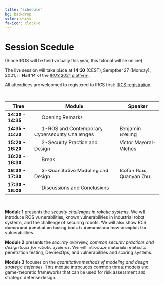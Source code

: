 ```yaml
---
title: "schedule"
bg: backdrop
color: white
fa-icon: clock-o
---
```




# Session Scedule 

(Since IROS will be held virtually this year, this tutorial will be online)

The live session will take place at **14:30** (CEST), Semptber 27 (Monday), 2021, in **Hall 14** of the [IROS 2021 platform](https://iros2021.gcon.me/page/home).

All attendiees are welcomed to registered to IROS first: [IROS registration](https://www.iros2021.org/registration). 

<div style="clear:both">&nbsp;</div>

| Time | Module | Speaker |
| ----- | --- | --- |
| **14:30 - 14:35** | <span style="padding-left:25px"> Opening Remarks |  |
| **14:35 - 15:20** | <span style="padding-left:25px"> 1-ROS and Contemporary Cybersecurity Challenges  <span style="padding-left:30px"> | Benjamin Breiling |
| **15:20 - 16:20** | <span style="padding-left:25px"> 2-Security Practice and Design | Víctor Mayoral-Vilches | 
| **16:20 - 16:30** | <span style="padding-left:25px"> Break |  |
| **16:30 - 17:30** | <span style="padding-left:25px"> 3-Quantitative Modeling and Design | Stefan Rass, Quanyan Zhu |
| **17:30 - 18:00** | <span style="padding-left:25px"> Discussions and Conclusions |  |

<div style="clear:both">&nbsp;</div>

**Module 1** presents the *security challenges in robotic systems*. We will introduce ROS vulnerabilities, known vulnerabilities in industrial robot systems, and the challenge of securing robots. We will also show ROS demos and penetration testing tools to demonstrate how to exploit the vulnerabilities.
 
 
**Module 2** presents the *security overview, common security practices and design tools for robotic systems*. We will introduce materials related to penetration testing, DevSecOps, and vulnerabilities and scoring systems.
 

**Module 3** focuses on the *quantitative methods of modeling and design strategic defenses*. This module introduces common threat models and game-theoretic frameworks that can be used for risk assessment and strategic defense design.

